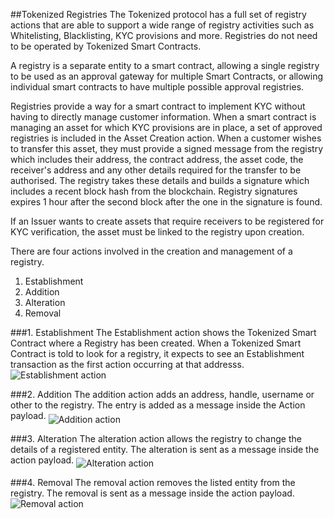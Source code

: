 ##Tokenized Registries
The Tokenized protocol has a full set of registry actions that are able to support a wide range of registry activities such as Whitelisting, Blacklisting, KYC provisions and more. Registries do not need to be operated by Tokenized Smart Contracts.

A registry is a separate entity to a smart contract, allowing a single registry to be used as an approval gateway for multiple Smart Contracts, or allowing individual smart contracts to have multiple possible approval registries.

Registries provide a way for a smart contract to implement KYC without having to directly manage customer information. When a smart contract is managing an asset for which KYC provisions are in place, a set of approved registries is included in the Asset Creation action. When a customer wishes to transfer this asset, they must provide a signed message from the registry which includes their address, the contract address, the asset code, the receiver's address and any other details required for the transfer to be authorised. The registry takes these details and builds a signature which includes a recent block hash from the blockchain. Registry signatures expires 1 hour after the second block after the one in the signature is found. 

If an Issuer wants to create assets that require receivers to be registered for KYC verification, the asset must be linked to the registry upon creation.

There are four actions involved in the creation and management of a registry.
1. Establishment
2. Addition
3. Alteration
4. Removal

###1. Establishment
The Establishment action shows the Tokenized Smart Contract where a Registry has been created. When a Tokenized Smart Contract is told to look for a registry, it expects to see an Establishment transaction as the first action occurring at that addresss.
<img src="https://raw.githubusercontent.com/tokenized/docs/master/images/establishment-action.svg?sanitize=true" alt="Establishment action" align="middle">

###2. Addition
The addition action adds an address, handle, username or other to the registry. The entry is added as a message inside the Action payload.
<img src="https://raw.githubusercontent.com/tokenized/docs/master/images/addition-action.svg?sanitize=true" alt="Addition action" align="middle">

###3. Alteration
The alteration action allows the registry to change the details of a registered entity. The alteration is sent as a message inside the action payload.
<img src="https://raw.githubusercontent.com/tokenized/docs/master/images/alteration-action.svg?sanitize=true" alt="Alteration action" align="middle">

###4. Removal
The removal action removes the listed entity from the registry. The removal is sent as a message inside the action payload.
<img src="https://raw.githubusercontent.com/tokenized/docs/master/images/removal-action.svg?sanitize=true" alt="Removal action" align="middle">